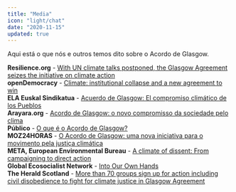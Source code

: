 ```yaml
---
title: "Media"
icon: "light/chat"
date: "2020-11-15"
updated: true
---
```


Aqui está o que nós e outros temos dito sobre o Acordo de Glasgow.  

**Resilience.org** - [With UN climate talks postponed, the Glasgow Agreement seizes the initiative on climate action](https://www.resilience.org/stories/2020-10-09/with-un-climate-talks-postponed-the-glasgow-agreement-seizes-the-initiative-on-climate-action/)  
**openDemocracy** - [Climate: institutional collapse and a new agreement to win](https://www.opendemocracy.net/en/can-europe-make-it/climate-institutional-collapse-and-new-agreement-win/)  
**ELA Euskal Sindikatua** - [Acuerdo de Glasgow: El compromiso climático de los Pueblos](https://www.ela.eus/es/medio-ambiente/noticias/acuerdo-de-glasgow-el-compromiso-climatico-de-los-pueblos)  
**Arayara.org** - [Acordo de Glasgow: o novo compromisso da sociedade pelo clima](https://www.arayara.org/acordo-de-glasgow-o-novo-compromisso-da-sociedade-pelo-clima/)  
**Público** - [O que é o Acordo de Glasgow?](https://www.publico.pt/2020/11/06/opiniao/opiniao/acordo-glasgow-1938272)  
**MOZ24HORAS** - [O Acordo de Glasgow: uma nova iniciativa para o movimento pela justiça climática](https://www.moz24h.co.mz/post/o-acordo-de-glasgow-uma-nova-iniciativa-para-o-movimento-pela-justi%C3%A7a-clim%C3%A1tica)  
**META, European Environmental Bureau** - [A climate of dissent: From campaigning to direct action](https://meta.eeb.org/2020/06/25/from-climate-campaigning-to-direct-action/)  
**Global Ecosocialist Network** - [Into Our Own Hands](http://www.globalecosocialistnetwork.net/2020/10/27/into-our-own-hands/)  
**The Herald Scotland** - [More than 70 groups sign up for action including civil disobedience to fight for climate justice in Glasgow Agreement](https://www.heraldscotland.com/news/18860182.70-groups-sign-action-including-civil-disobedience-fight-climate-justice-glasgow-agreement/)  